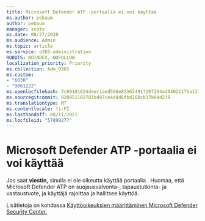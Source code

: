 ```yaml
---
title: Microsoft Defender ATP -portaalia ei voi käyttää
ms.author: pebaum
author: pebaum
manager: scotv
ms.date: 08/27/2020
ms.audience: Admin
ms.topic: article
ms.service: o365-administration
ROBOTS: NOINDEX, NOFOLLOW
localization_priority: Priority
ms.collection: Adm_O365
ms.custom:
- "6030"
- "9001222"
ms.openlocfilehash: 7c89101624deec1aed566e833634917207204ad04021175a131a0f14f79317f6
ms.sourcegitcommit: 920051182781bd97ce4d4d6fbd268cb37b84d239
ms.translationtype: MT
ms.contentlocale: fi-FI
ms.lasthandoff: 08/11/2021
ms.locfileid: "57899277"
---
```

# <a name="unable-to-access-the-microsoft-defender-atp-portal"></a>Microsoft Defender ATP -portaalia ei voi käyttää

Jos saat **viestin,** sinulla ei ole oikeutta käyttää portaalia . Huomaa, että Microsoft Defender ATP on suojausvalvonta-, tapaustutkinta- ja vastaustuote, ja käyttäjä rajoittaa ja hallitsee käyttöä. 

Lisätietoja on kohdassa [Käyttöoikeuksien määrittäminen Microsoft Defender Security Center.](https://docs.microsoft.com/windows/threat-protection/windows-defender-atp/assign-portal-access-windows-defender-advanced-threat-protection)